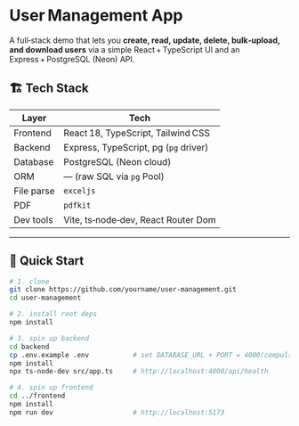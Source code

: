 # User Management App

A full‑stack demo that lets you **create, read, update, delete, bulk‑upload, and download users** via a simple React + TypeScript UI and an Express + PostgreSQL (Neon) API.

## 🏗 Tech Stack

| Layer      | Tech                                     |
|------------|------------------------------------------|
| Frontend   | React 18, TypeScript, Tailwind CSS       |
| Backend    | Express, TypeScript, pg (`pg` driver)    |
| Database   | PostgreSQL (Neon cloud)                  |
| ORM        | — (raw SQL via `pg` Pool)                |
| File parse | `exceljs`                                |
| PDF        | `pdfkit`                                 |
| Dev tools  | Vite, ts‑node‑dev, React Router Dom      |

---

## 🚀 Quick Start

```bash
# 1. clone
git clone https://github.com/yourname/user-management.git
cd user-management

# 2. install root deps
npm install

# 3. spin up backend
cd backend
cp .env.example .env           # set DATABASE_URL + PORT = 4000(compulsory as hardcoded in frontend)
npm install
npx ts-node-dev src/app.ts     # http://localhost:4000/api/health

# 4. spin up frontend
cd ../frontend
npm install
npm run dev                    # http://localhost:5173
